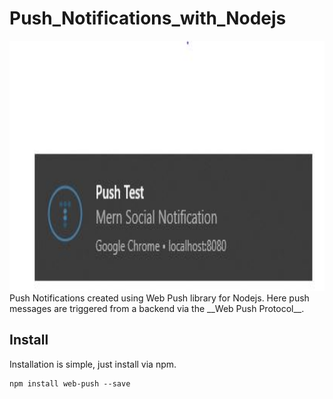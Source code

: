 # Push_Notifications_with_Nodejs
<img src="image.jpg" width="600px" height="400px" />
Push Notifications created using Web Push library for Nodejs. Here push messages are triggered from a backend via the __Web Push Protocol__.

## Install
Installation is simple, just install via npm.

```
npm install web-push --save
```


